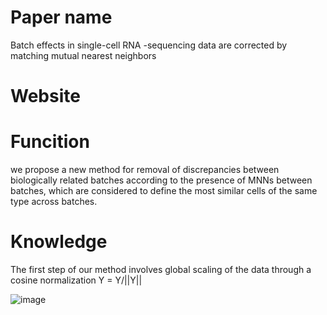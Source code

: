 # **Paper name**  
Batch effects in single-cell RNA -sequencing data are corrected by matching mutual nearest neighbors
# **Website**  

# **Funcition**  
we propose a new method for removal of discrepancies between biologically related batches according to the presence of MNNs between batches, which are considered to define the most similar
cells of the same type across batches.

# **Knowledge**   
The first step of our method involves global scaling of the data through a cosine normalization  Y = Y/||Y||  

![image](https://github.com/Rickyzhang1990/during_work/tree/master/paper_and_Algorithm/image/Gaussian_kernel.png)
